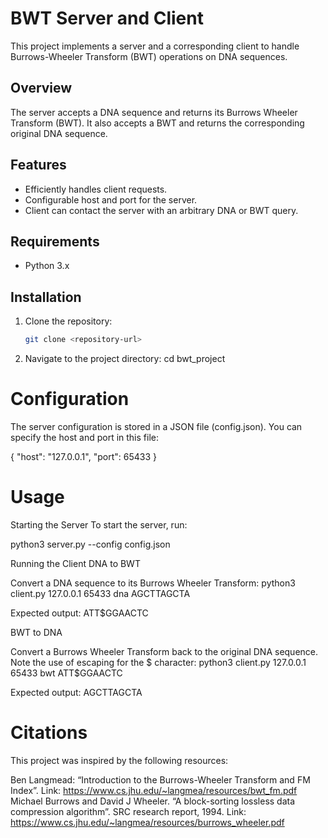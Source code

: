 # BWT Server and Client

This project implements a server and a corresponding client to handle Burrows-Wheeler Transform (BWT) operations on DNA sequences.

## Overview

The server accepts a DNA sequence and returns its Burrows Wheeler Transform (BWT). It also accepts a BWT and returns the corresponding original DNA sequence.

## Features

- Efficiently handles client requests.
- Configurable host and port for the server.
- Client can contact the server with an arbitrary DNA or BWT query.

## Requirements

- Python 3.x

## Installation

1. Clone the repository:
   ```sh
   git clone <repository-url>

2. Navigate to the project directory:
    cd bwt_project

# Configuration

The server configuration is stored in a JSON file (config.json). You can specify the host and port in this file:


{
    "host": "127.0.0.1",
    "port": 65433
}



# Usage

Starting the Server
To start the server, run:

python3 server.py --config config.json

Running the Client
DNA to BWT

Convert a DNA sequence to its Burrows Wheeler Transform:
python3 client.py 127.0.0.1 65433 dna AGCTTAGCTA

Expected output:
ATT$GGAACTC

BWT to DNA

Convert a Burrows Wheeler Transform back to the original DNA sequence. Note the use of escaping for the $ character:
python3 client.py 127.0.0.1 65433 bwt ATT\$GGAACTC

Expected output:
AGCTTAGCTA



# Citations

This project was inspired by the following resources:

Ben Langmead: “Introduction to the Burrows-Wheeler Transform and FM Index”. Link: https://www.cs.jhu.edu/~langmea/resources/bwt_fm.pdf
Michael Burrows and David J Wheeler. “A block-sorting lossless data compression algorithm”. SRC research report, 1994. Link: https://www.cs.jhu.edu/~langmea/resources/burrows_wheeler.pdf





